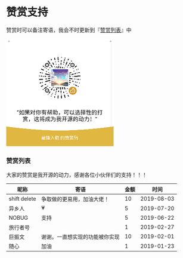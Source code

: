 # 赞赏支持

赞赏时可以备注寄语，我会不时更新到『[赞赏列表](#赞赏列表)』中

![功能演示](../reward_qrcode.png)

### 赞赏列表

大家的赞赏是我开源的动力，感谢各位小伙伴们的支持！！！

| 昵称         | 寄语                           | 金额 | 时间       |
| ------------ | ------------------------------ | ---- | ---------- |
| shift delete | 争取做的更易用，加油大佬！     | 10   | 2019-08-03 |
| 异乡人       | 💗                              | 5    | 2019-07-20 |
| NOBUG        | 支持                           | 5    | 2019-06-22 |
| 旅行者号     |                                | 1    | 2019-02-27 |
| 巨振文       | 谢谢。一直想实现的功能被你实现 | 10   | 2019-02-01 |
| 随心         | 加油                           | 1    | 2019-01-23 |